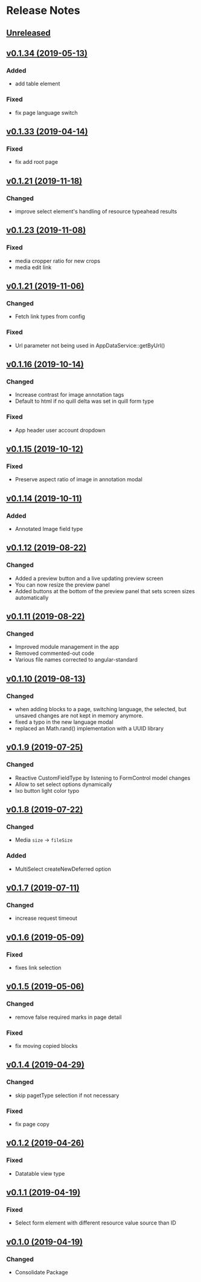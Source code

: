 # Release Notes

## [Unreleased](https://github.com/ixocreate/admin-frontend/compare/0.1.34...develop)

## [v0.1.34 (2019-05-13)](https://github.com/ixocreate/admin-frontend/compare/0.1.33...0.1.34)
### Added
- add table element
### Fixed
- fix page language switch

## [v0.1.33 (2019-04-14)](https://github.com/ixocreate/admin-frontend/compare/0.1.33...0.1.34)
### Fixed
- fix add root page

## [v0.1.21 (2019-11-18)](https://github.com/ixocreate/admin-frontend/compare/0.1.23...0.1.28)
### Changed
- improve select element's handling of resource typeahead results

## [v0.1.23 (2019-11-08)](https://github.com/ixocreate/admin-frontend/compare/0.1.21...0.1.23)
### Fixed
- media cropper ratio for new crops
- media edit link

## [v0.1.21 (2019-11-06)](https://github.com/ixocreate/admin-frontend/compare/0.1.20...0.1.21)
### Changed
- Fetch link types from config
### Fixed
- Url parameter not being used in AppDataService::getByUrl()

## [v0.1.16 (2019-10-14)](https://github.com/ixocreate/admin-frontend/compare/0.1.15...0.1.16)
### Changed
- Increase contrast for image annotation tags
- Default to html if no quill delta was set in quill form type
### Fixed
- App header user account dropdown

## [v0.1.15 (2019-10-12)](https://github.com/ixocreate/admin-frontend/compare/0.1.14...0.1.15)
### Fixed
- Preserve aspect ratio of image in annotation modal

## [v0.1.14 (2019-10-11)](https://github.com/ixocreate/admin-frontend/compare/0.1.12...0.1.14)
### Added
- Annotated Image field type

## [v0.1.12 (2019-08-22)](https://github.com/ixocreate/admin-frontend/compare/0.1.11...0.1.12)
### Changed
- Added a preview button and a live updating preview screen
- You can now resize the preview panel
- Added buttons at the bottom of the preview panel that sets screen sizes automatically 

## [v0.1.11 (2019-08-22)](https://github.com/ixocreate/admin-frontend/compare/0.1.10...0.1.11)
### Changed
- Improved module management in the app
- Removed commented-out code
- Various file names corrected to angular-standard

## [v0.1.10 (2019-08-13)](https://github.com/ixocreate/admin-frontend/compare/0.1.9...0.1.10)
### Changed
- when adding blocks to a page, switching language, the selected, but unsaved changes are not kept in memory anymore.
- fixed a typo in the new language modal
- replaced an Math.rand() implementation with a UUID library

## [v0.1.9 (2019-07-25)](https://github.com/ixocreate/admin-frontend/compare/0.1.8...0.1.9)
### Changed
- Reactive CustomFieldType by listening to FormControl model changes
- Allow to set select options dynamically
- Ixo button light color typo

## [v0.1.8 (2019-07-22)](https://github.com/ixocreate/admin-frontend/compare/0.1.7...0.1.8)
### Changed
- Media `size` -> `fileSize`
### Added
- MultiSelect createNewDeferred option

## [v0.1.7 (2019-07-11)](https://github.com/ixocreate/admin-frontend/compare/0.1.6...0.1.7)
### Changed
- increase request timeout

## [v0.1.6 (2019-05-09)](https://github.com/ixocreate/admin-frontend/compare/0.1.5...0.1.6)
### Fixed
- fixes link selection

## [v0.1.5 (2019-05-06)](https://github.com/ixocreate/admin-frontend/compare/0.1.4...0.1.5)
### Changed
- remove false required marks in page detail
### Fixed
- fix moving copied blocks

## [v0.1.4 (2019-04-29)](https://github.com/ixocreate/admin-frontend/compare/0.1.2...0.1.4)
### Changed
- skip pagetType selection if not necessary
### Fixed
- fix page copy

## [v0.1.2 (2019-04-26)](https://github.com/ixocreate/admin-frontend/compare/0.1.1...0.1.2)
### Fixed
- Datatable view type

## [v0.1.1 (2019-04-19)](https://github.com/ixocreate/admin-frontend/compare/0.1.0...0.1.1)
### Fixed
- Select form element with different resource value source than ID

## [v0.1.0 (2019-04-19)](https://github.com/ixocreate/admin-frontend/compare/master...0.1.0)
### Changed
- Consolidate Package
